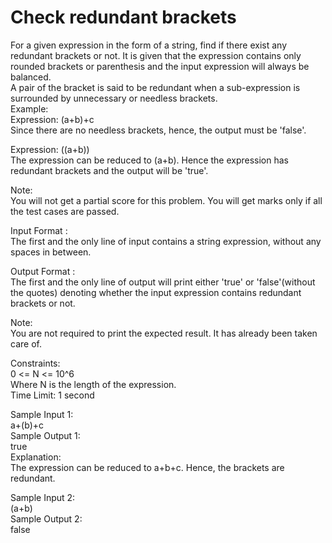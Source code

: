 # Check redundant brackets




For a given expression in the form of a string, find if there exist any redundant brackets or not. It is given that the expression contains only rounded brackets or parenthesis and the input expression will always be balanced.     
A pair of the bracket is said to be redundant when a sub-expression is surrounded by unnecessary or needless brackets.     
Example:            
Expression: (a+b)+c       
Since there are no needless brackets, hence, the output must be 'false'.         

Expression: ((a+b))       
The expression can be reduced to (a+b). Hence the expression has redundant brackets and the output will be 'true'.     

Note:       
You will not get a partial score for this problem. You will get marks only if all the test cases are passed.       

Input Format :      
The first and the only line of input contains a string expression, without any spaces in between.            

Output Format :           
The first and the only line of output will print either 'true' or 'false'(without the quotes) denoting whether the input expression contains redundant brackets or not.            

Note:      
You are not required to print the expected result. It has already been taken care of.          

Constraints:       
0 <= N <= 10^6          
Where N is the length of the expression.          
Time Limit: 1 second         

Sample Input 1:        
a+(b)+c           
Sample Output 1:            
true            
Explanation:            
The expression can be reduced to a+b+c. Hence, the brackets are redundant.            

Sample Input 2:        
(a+b)               
Sample Output 2:          
false          


